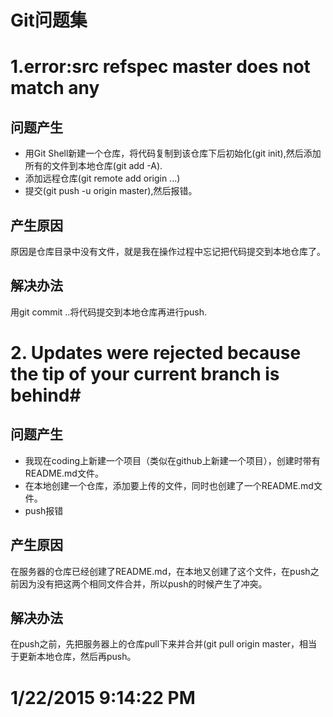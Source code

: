 # Git问题集 #
# 1.error:src refspec master does not match any #
## 问题产生 ##
- 用Git Shell新建一个仓库，将代码复制到该仓库下后初始化(git init),然后添加所有的文件到本地仓库(git add -A).
- 添加远程仓库(git remote add origin ...)
- 提交(git push -u origin master),然后报错。
## 产生原因 ##
原因是仓库目录中没有文件，就是我在操作过程中忘记把代码提交到本地仓库了。
## 解决办法 ##
用git commit ..将代码提交到本地仓库再进行push.

# 2. Updates were rejected because the tip of your current branch is behind#
## 问题产生 ##
- 我现在coding上新建一个项目（类似在github上新建一个项目），创建时带有README.md文件。
- 在本地创建一个仓库，添加要上传的文件，同时也创建了一个README.md文件。
- push报错
## 产生原因 ##
在服务器的仓库已经创建了README.md，在本地又创建了这个文件，在push之前因为没有把这两个相同文件合并，所以push的时候产生了冲突。
## 解决办法 ##
在push之前，先把服务器上的仓库pull下来并合并(git pull origin master，相当于更新本地仓库，然后再push。

# 1/22/2015 9:14:22 PM  #